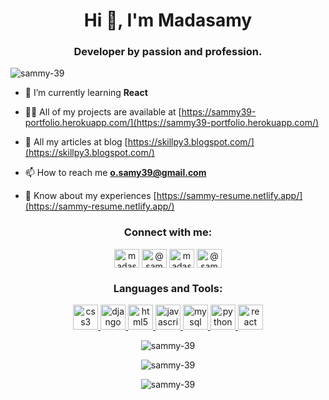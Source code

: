 <h1 align="center">Hi 👋, I'm Madasamy</h1>
<h3 align="center">Developer by passion and profession.</h3>

<p align="left"> <img src="https://komarev.com/ghpvc/?username=sammy-39&label=Profile%20views&color=0e75b6&style=flat" alt="sammy-39" /> </p>

- 🌱 I’m currently learning **React**

- 👨‍💻 All of my projects are available at [https://sammy39-portfolio.herokuapp.com/](https://sammy39-portfolio.herokuapp.com/)

- 📝 All my articles at blog [https://skillpy3.blogspot.com/](https://skillpy3.blogspot.com/)

- 📫 How to reach me **o.samy39@gmail.com**

- 📄 Know about my experiences [https://sammy-resume.netlify.app/](https://sammy-resume.netlify.app/) 

<h3 align="center">Connect with me:</h3>
<p align="center">
<a href="https://linkedin.com/in/madasamy-pandiarajan-910973197" target="blank"><img align="center" src="https://cdn.jsdelivr.net/npm/simple-icons@3.0.1/icons/linkedin.svg" alt="madasamy-pandiarajan-910973197" height="30" width="40" /></a>
<a href="https://medium.com/@sammy-39" target="blank"><img align="center" src="https://cdn.jsdelivr.net/npm/simple-icons@3.0.1/icons/medium.svg" alt="@sammy-39" height="30" width="40" /></a>
<a href="https://linkedin.com/in/madasamy-pandiarajan-910973197" target="blank"><img align="center" src="https://cdn.jsdelivr.net/npm/simple-icons@3.0.1/icons/linkedin.svg" alt="madasamy-pandiarajan-910973197" height="30" width="40" /></a>
<a href="https://www.freecodecamp.org/sammy-39" target="blank"><img align="center" src="https://cdn.jsdelivr.net/npm/simple-icons@3.0.1/icons/freecodecamp.svg" alt="@sammy-39" height="30" width="40" /></a>
</p>

<h3 align="center">Languages and Tools:</h3>
<p align="center"> <a href="https://www.w3schools.com/css/" target="_blank"> <img src="https://devicons.github.io/devicon/devicon.git/icons/css3/css3-original-wordmark.svg" alt="css3" width="40" height="40"/> </a> <a href="https://www.djangoproject.com/" target="_blank"> <img src="https://devicons.github.io/devicon/devicon.git/icons/django/django-original.svg" alt="django" width="40" height="40"/> </a> <a href="https://www.w3.org/html/" target="_blank"> <img src="https://devicons.github.io/devicon/devicon.git/icons/html5/html5-original-wordmark.svg" alt="html5" width="40" height="40"/> </a> <a href="https://developer.mozilla.org/en-US/docs/Web/JavaScript" target="_blank"> <img src="https://devicons.github.io/devicon/devicon.git/icons/javascript/javascript-original.svg" alt="javascript" width="40" height="40"/> </a> <a href="https://www.mysql.com/" target="_blank"> <img src="https://devicons.github.io/devicon/devicon.git/icons/mysql/mysql-original-wordmark.svg" alt="mysql" width="40" height="40"/> </a> <a href="https://www.python.org" target="_blank"> <img src="https://devicons.github.io/devicon/devicon.git/icons/python/python-original.svg" alt="python" width="40" height="40"/> </a> <a href="https://reactjs.org/" target="_blank"> <img src="https://devicons.github.io/devicon/devicon.git/icons/react/react-original-wordmark.svg" alt="react" width="40" height="40"/> </a> </p>

<p align="center"><img src="https://github-readme-stats.vercel.app/api/top-langs?username=sammy-39&show_icons=true&locale=en&layout=compact" alt="sammy-39" /></p> 

<p align="center"><img src="https://github-readme-streak-stats.herokuapp.com/?user=sammy-39&" alt="sammy-39" /></p>

<p align="center"><img src="https://github-readme-stats.vercel.app/api?username=sammy-39&show_icons=true&locale=en" alt="sammy-39" /></p>
